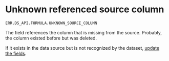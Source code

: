 # Unknown referenced source column

`ERR.DS_API.FORMULA.UNKNOWN_SOURCE_COLUMN`

The field references the column that is missing from the source. Probably, the column existed before but was deleted.

If it exists in the data source but is not recognized by the dataset, [update the fields](../../dataset/create-dataset.md#update-fields).
